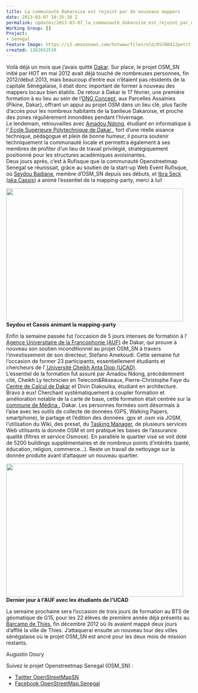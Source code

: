```yaml
---
title: La communauté Dakaroise est rejoint par de nouveaux mappers
date: 2013-03-07 10:35:38 Z
permalink: updates/2013-03-07_la_communauté_dakaroise_est_rejoint_par_de_nouveaux_mappers
Working Group: []
Project:
- Senegal
Feature Image: https://s3.amazonaws.com/hotwww/files/old/DSCN0412petit.JPG
created: 1362652538
---
```


<p>Voilà déjà un mois que j’avais quitté <a href="http://www.openstreetmap.org/?lat=14.7251&amp;lon=-17.3713&amp;zoom=12&amp;layers=M"> Dakar</a>. Sur place, le projet OSM_SN initié par HOT en mai 2012 avait déjà touché de nombreuses personnes, fin 2012/début 2013, mais beaucoup d’entre eux n’étaient pas résidents de la capitale Sénégalaise, il était donc important de former à nouveau des mappers locaux bien établis. <!--break--> De retour à Dakar le 17 février, une première formation à eu lieu au sein de l’<a href="http://www.concept-sn.org/">ONG Concept</a>, aux Parcelles Assainies (Pikine, Dakar), offrant un appui au projet OSM dans un lieu clé, plus facile d’accès pour les nombreux habitants de la banlieue Dakaroise, et proche des zones régulièrement innondées pendant l’hivernage. <br>Le lendemain, retrouvailles avec <a href="http://www.openstreetmap.org/user/ndongpotter"> Amadou Ndong</a>, étudiant en informatique à l’<a href="http://www.esp.sn/"> Ecole Supérieure Polytechnique de Dakar </a>, fort d’une réelle aisance technique, pédagogue et plein de bonne humeur, il pourra soutenir techniquement la communauté locale et permettra également à ses membres de profiter d’un lieu de travail privilégié, stratégiquement positionné pour les structures académiques avoisinantes. <br>Deux jours après, c’est à Rufisque que la communauté Openstreetmap Senegal se réunissait, grâce au soutien de la start-up Web Event Rufisque, où <a href="http://www.openstreetmap.org/user/AZ09Eureka">Seydou Badiane</a>, membre d’OSM_SN depuis ses débuts, et <a href="http://www.openstreetmap.org/user/cassismc"> Ibra Seck (aka Cassis)</a> a animé l’essentiel de la mapping-party, merci à lui!</p>
<p><img class="image-large" src="https://s3.amazonaws.com/hotwww/files/old/styles/large/public/DSCN0412petit_0.JPG?itok=klZzGXrN" alt="" style="width:480px;height:360px"><br><strong>Seydou et Cassis animant la mapping-party</strong></p>
<p>Enfin la semaine passée fut l’occasion de 5 jours intenses de formation à l’<a href="http://www.auf.org/bureau-afrique-de-l-ouest"> Agence Universitaire de la Francophonie (AUF)</a> de Dakar, qui prouve à nouveau son soutien inconditionnel au projet OSM_SN à travers l’investissement de son directeur, Stefano Amekoudi. Cette semaine fut l’occasion de former 23 participants, essentiellement étudiants et chercheurs de l’<a href="http://www.ucad.sn/"> Université Cheikh Anta Diop (UCAD)</a>. <br>L’essentiel de la formation fut assuré par Amadou Ndong, précédemment cité, Cheikh Ly technicien en Telecom&amp;Réseaux, Pierre-Christophe Faye du <a href="http://www.cci.ucad.sn/"> Centre de Calcul de Dakar</a> et Divin Diakouika, étudiant en architecture. Bravo à eux! Cherchant systématiquement à coupler formation et amélioration notable de la carte de base, cette formation était centrée sur la <a href="http://www.openstreetmap.org/?lat=14.68403&amp;lon=-17.45268&amp;zoom=16&amp;layers=M"> commune de Médina </a>, Dakar. Les personnes formées sont désormais à l’aise avec les outils de collecte de données (GPS, Walking Papers, smartphone), le partage et l’édition des données .gpx et .osm via JOSM, l’utilisation du Wiki, des preset, du <a href="http://tasks.hotosm.org/job/197"> Tasking Manager</a>, de plusieurs services Web utilisants la donnée OSM et ont pratiqué les bases de l’assurance qualité (filtres et service Osmose). En parallèle le quartier visé se voit doté de 5200 buildings supplémentaires et de nombreux points d’intérêts (santé, éducation, religion, commerce...). Reste un travail de nettoyage sur la donnée produite avant d’attaquer un nouveau quartier.</p>
<p><img class="image-large" src="https://s3.amazonaws.com/hotwww/files/old/styles/large/public/DSCN0626_0_0.JPG?itok=5WzP9QCB" alt="" style="width:480px;height:360px"><br><strong>Dernier jour à l'AUF avec les étudiants de l'UCAD</strong></p>
<p>La semaine prochaine sera l’occasion de trois jours de formation au BTS de géomatique de G15, pour les 22 élèves de première année déjà présents au <a href="http://hot.openstreetmap.org/updates/2013-01-15_animating_the_osm_senegal_community">Barcamp de Thies</a>, fin décembre 2012 où ils avaient mappé deux jours d’affilé la ville de Thies. J’attaquerai ensuite un nouveau tour des villes sénégalaise où le projet OSM_SN est ancré pour les deux mois de mission restants.</p>
<p>Augustin Doury</p>
<p>Suivez le projet Openstreetmap Senegal (OSM_SN) :</p>
<ul>
<li><a href="https://twitter.com/OpenStreetMapSn">Twitter OpenStreetMapSN</a></li>
<li><a href="https://www.facebook.com/OpenStreetMap.Senegal">Facebook OpenStreetMap.Senegal</a></li>
</ul>
